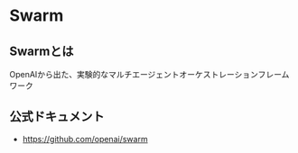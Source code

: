 # Swarm

## Swarmとは
OpenAIから出た、実験的なマルチエージェントオーケストレーションフレームワーク

## 公式ドキュメント
- https://github.com/openai/swarm

